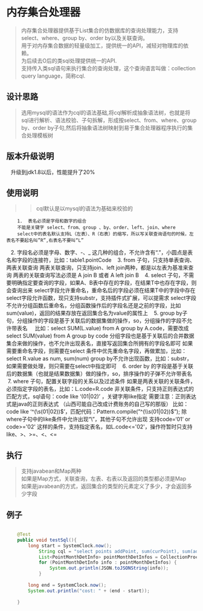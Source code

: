 
内存集合处理器
===

>内存集合处理器提供基于List集合的仿数据库的查询处理能力，支持select、where、group by、order by以及关联查询。 <br>
>用于对内存集合数据的轻量级加工，提供统一的API，减轻对物理库的依赖。 <br>
>为后续去O后的类sql处理提供统一的API. <br>
>支持传入类sql语句来执行集合的查询处理，这个查询语言叫做：collection query language，简称cql. <br>

设计思路
---

>选用mysql的语法作为cql的语法基础,将cql解析成抽象语法树，也就是将sql进行解析、语法校验、子句拆解，形成按select、from、where、group by、order by子句,然后将抽象语法树映射到易于集合处理器程序执行的集合处理模板树


版本升级说明
---
    升级到jdk1.8以后，性能提升了20%

使用说明
---
>>cql默认是以mysql的语法为基础来校验的
   
        1.	表名必须是字母和数字的组合
        不能是关键字 select、from、group 、by、order、left、join、where
        select中的表名默认支持L（左表）、R（右表）的缩写，所以写关联查询语句的时候，左表名不要起名叫”R”,右表名不要叫“L”
    2.	字段名必须是字母、数字、-、_ 这几种的组合，不允许含有“.”，小圆点是表名和字段的连接符，比如：table1.pointCode
    3.	from 子句，只支持单表查询、两表关联查询
    	两表关联查询，只支持join、left join两种，都是以左表为基准来查询
    	两表的关联查询写法必须是 A join B 或者 A left join B
    4.	select 子句，不需要明确指定要查询的字段，如果A、B表中存在的字段，在结果T中也存在字段，则会查询出来
    	select字段允许重命名，重命名后的字段必须在结果T中的字段中存在
    	select字段允许函数，现只支持substr，支持插件式扩展，可以提需求
    	select字段不允许分组函数后重命名，分组函数操作后的字段名还是之前的字段，比如sum(value)，返回的结果存放在返回集合名为value的属性上
    5.	group by子句，分组操作的字段是基于关联后的数据集做的操作，so，分组操作的字段不允许带表名
    	比如：select SUM(L.value) from A group by A.code，需要改成 select SUM(value) from A group by code
    	分组字段也是基于关联后的合并数据集合来做的操作，也不允许出现表名，直接写返回集合所拥有的字段名即可
    	如果需要重命名字段，则需要在select 条件中优先重命名字段，再做累加，比如：select R.value as num, sum(num)
    	group by不允许出现函数，比如：substr，如果需要做处理，则只需要在select中指定即可
    6.	order by 的字段是基于关联后的数据集（也就是结果数据集）做的操作，so，排序操作的子弹不允许带表名
    7.	where 子句，配置关联字段的关系以及过滤条件
    	如果是两表关联的关联条件，必须指定字段的表名，比如：L.code=R.code
    	非关联条件，只支持正则表达式的匹配方式，sql语句：code like ‘(01|02)’ ，关键字用like指定
                需要注意：正则表达式是java的正则表达式 （山西可能自己改成计费账务的自己写的那版）
                比如：code like ‘^(\\s(01|02))$’，匹配代码：Pattern.compile(”^(\\s(01|02))$”);
                除where子句中的like条件中允许出现“\\”，其他子句不允许出现
    	支持code=‘01’ or code>='02' 这样的条件，支持指定表名，如L.code<='02'，操作符暂时只支持like、>、>=、<、<=  

执行
---
>支持javabean和Map两种<br>
>如果是Map方式，关联查询，左表、右表以及返回的类型都必须是Map<br>
>如果是javabean的方式，返回集合的类型的元素定义了多少，才会返回多少字段<br>


例子
---

```Java

    @Test
    public void testSql(){
        long start = SystemClock.now();
            String cql = "select points addPoint, sum(curPoint), sum(addPoint) from gen left join source where l.pointCode=r.pointCode group by pointCode order by pointCode";
            List<PointMonthDetInfo> pointMonthDetInfos = CollectionProcessor.execute(generalDetInfos, sourceInfos, cql, PointMonthDetInfo.class);
            for (PointMonthDetInfo info : pointMonthDetInfos) {
                System.out.println(JSON.toJSONString(info));
            }
    
        long end = SystemClock.now();
        System.out.println("cost: " + (end - start));
    
    }
```
